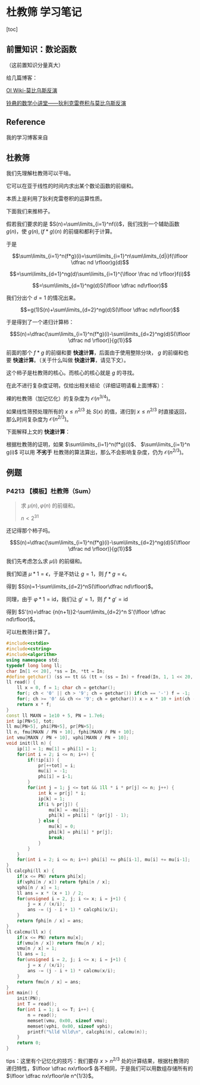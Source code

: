 # 杜教筛 学习笔记

[toc]

## 前置知识：数论函数

（这前置知识分量真大）

给几篇博客：

[OI Wiki-莫比乌斯反演](https://oi-wiki.org/math/mobius/)

[铃悬的数学小讲堂——狄利克雷卷积与莫比乌斯反演](https://www.luogu.com.cn/blog/lx-2003/mobius-inversion)

## Reference

我的学习博客来自

## 杜教筛

我们先理解杜教筛可以干啥。

它可以在亚于线性的时间内求出某个数论函数的前缀和。

本质上是利用了狄利克雷卷积的运算性质。

下面我们来推柿子。

假若我们要求的是 $S(n)=\sum\limits_{i=1}^nf(i)$，我们找到一个辅助函数 $g(n)$，使 $g(n),(f*g)(n)$ 的前缀和都利于计算。

于是

$$\sum\limits_{i=1}^n(f*g)(i)=\sum\limits_{i=1}^n\sum\limits_{d|i}f(\lfloor \dfrac nd \rfloor)g(d)$$

$$=\sum\limits_{d=1}^ng(d)\sum\limits_{i=1}^{\lfloor \frac nd \rfloor}f(i)$$

$$=\sum\limits_{d=1}^ng(d)S(\lfloor \dfrac nd\rfloor)$$

我们分出个 $d=1$ 的情况出来。

$$=g(1)S(n)+\sum\limits_{d=2}^ng(d)S(\lfloor \dfrac nd\rfloor)$$

于是得到了一个递归计算柿：

$$S(n)=\dfrac{\sum\limits_{i=1}^n(f*g)(i)-\sum\limits_{d=2}^ng(d)S(\lfloor \dfrac nd \rfloor)}{g(1)}$$

前面的那个 $f*g$ 的前缀和要 **快速计算**，后面由于使用整除分块， $g$ 的前缀和也要 **快速计算**。（关于什么叫做 **快速计算**，请见下文）。

这个柿子是杜教筛的核心。而核心的核心就是 $g$ 的寻找。

在此不进行复杂度证明，仅给出相关结论（详细证明请看上面博客）：

裸的杜教筛（加记忆化）的复杂度为 $\mathcal O(n^{3/4})$。

如果线性筛预处理所有的 $x\le n^{2/3}$ 处 $S(x)$ 的值，递归到 $x\le n^{2/3}$ 时直接返回，那么时间复杂度为 $\mathcal O(n^{2/3})$。

下面解释上文的 **快速计算**：

根据杜教筛的证明，如果 $\sum\limits_{i=1}^n(f*g)(i)$、 $\sum\limits_{i=1}^n g(i)$ 可以用 **不劣于** 杜教筛的算法算出，那么不会影响复杂度，仍为 $\mathcal O(n^{2/3})$。

## 例题

### P4213 【模板】杜教筛（Sum）

> 求 $\mu(n),\varphi(n)$ 的前缀和。
>
> $n< 2^{31}$

还记得那个柿子吗。

$$S(n)=\dfrac{\sum\limits_{i=1}^n(f*g)(i)-\sum\limits_{d=2}^ng(d)S(\lfloor \dfrac nd \rfloor)}{g(1)}$$

我们先考虑怎么求 $\mu(i)$ 的前缀和。

我们知道 $\mu * 1=\epsilon$，于是不妨让 $g=\mathrm{1}$，则 $f*g=\epsilon$。

得到 $S(n)=1-\sum\limits_{d=2}^nS(\lfloor\dfrac nd\rfloor)$。

同理，由于 $\varphi * 1 =\mathrm{id}$，我们让 $g'=1$，则 $f'*g'=\mathrm{id}$

得到 $S'(n)=\dfrac {n(n+1)}2-\sum\limits_{d=2}^n S'(\lfloor \dfrac nd\rfloor)$。

可以杜教筛计算了。

```cpp
#include<cstdio>
#include<cstring>
#include<algorithm>
using namespace std;
typedef long long ll;
char In[1 << 20], *ss = In, *tt = In;
#define getchar() (ss == tt && (tt = (ss = In) + fread(In, 1, 1 << 20, stdin), ss == tt) ? EOF : *ss++)
ll read() {
	ll x = 0, f = 1; char ch = getchar();
	for(; ch < '0' || ch > '9'; ch = getchar()) if(ch == '-') f = -1;
	for(; ch >= '0' && ch <= '9'; ch = getchar()) x = x * 10 + int(ch - '0');
	return x * f;
}
const ll MAXN = 1e10 + 5, PN = 1.7e6;
int ip[PN+5], tot;
ll mu[PN+5], phi[PN+5], pr[PN+5];
ll n, fmu[MAXN / PN + 10], fphi[MAXN / PN + 10];
int vmu[MAXN / PN + 10], vphi[MAXN / PN + 10];
void init(ll n) {
	ip[1] = 1; mu[1] = phi[1] = 1;
	for(int i = 2; i <= n; i++) {
		if(!ip[i]) {
			pr[++tot] = i;
			mu[i] = -1;
			phi[i] = i-1;
		}
		for(int j = 1; j <= tot && 1ll * i * pr[j] <= n; j++) {
			int k = pr[j] * i;
			ip[k] = 1;
			if(i % pr[j]) {
				mu[k] = -mu[i];
				phi[k] = phi[i] * (pr[j] - 1);
			} else {
				mu[k] = 0;
				phi[k] = phi[i] * pr[j];
				break;
			}
		}
	}
	for(int i = 2; i <= n; i++) phi[i] += phi[i-1], mu[i] += mu[i-1];
}
ll calcphi(ll x) {
	if(x <= PN) return phi[x];
	if(vphi[n / x]) return fphi[n / x];
	vphi[n / x] = 1;
	ll ans = x * (x + 1) / 2;
	for(unsigned i = 2, j; i <= x; i = j+1) {
		j = x / (x/i);
		ans -= (j - i + 1) * calcphi(x/i);
	}
	return fphi[n / x] = ans;
}
ll calcmu(ll x) {
	if(x <= PN) return mu[x];
	if(vmu[n / x]) return fmu[n / x];
	vmu[n / x] = 1;
	ll ans = 1;
	for(unsigned i = 2, j; i <= x; i = j+1) {
		j = x / (x/i);
		ans -= (j - i + 1) * calcmu(x/i);
	}
	return fmu[n / x] = ans;
}
int main() {
	init(PN);
	int T = read();
	for(int i = 1; i <= T; i++) {
		n = read();
		memset(vmu, 0x00, sizeof vmu);
		memset(vphi, 0x00, sizeof vphi);
		printf("%lld %lld\n", calcphi(n), calcmu(n));
	}
	return 0;
}
```

tips：这里有个记忆化的技巧：我们要存 $x> n^{2/3}$ 处的计算结果，根据杜教筛的递归特性，$\lfloor \dfrac nx\rfloor$ 各不相同，于是我们可以用数组存储所有的 $\lfloor \dfrac nx\rfloor\le n^{1/3}$。

 

